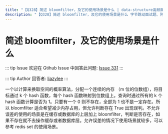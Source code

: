 ```yaml
---
title: "【Q328】简述 bloomfilter，及它的使用场景是什么 | data-structure高频面试题"
description: "【Q328】简述 bloomfilter，及它的使用场景是什么 字节跳动面试题、阿里腾讯面试题、美团小米面试题。"
---
```


# 简述 bloomfilter，及它的使用场景是什么

::: tip Issue
欢迎在 Gtihub Issue 中回答此问题: [Issue 331](https://github.com/shfshanyue/Daily-Question/issues/331)
:::

::: tip Author
回答者: [liazylee](https://github.com/liazylee)
:::

一个以计算来换取空间的概率算法，分配一个连续的内存 （m 位的位数组），将目标通过 k 个 hash 函数，每个 hash 函数映射到位数组上。查询时通过所有的 k 个 hash 函数计算是否为 1。只要有一个 0 则不存在，全部为 1 也不是一定存在。所以 bloomfilter 适合希望减少内存占用，但允许判断存在 True 出现误判。不允许误差的使用的场景是在缓存或数据库的上层加上 bloomfilter，判断是否存在，如果不存在就不去操作缓存或者数据库层。允许误差的情况下使用场景就较多，可以参考 redis set 的使用场景。
